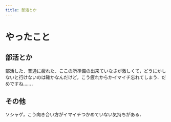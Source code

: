 ```yaml
---
title: 部活とか
---
```


# やったこと

## 部活とか

部活した．普通に疲れた．ここの所準備の出来ていなさが激しくて，どうにかしないと行けないのは確かなんだけど，こう疲れからかイマイチ忘れてしまう．だめですね……．

## その他

ソシャゲ，こう向き合い方がイマイチつかめていない気持ちがある．